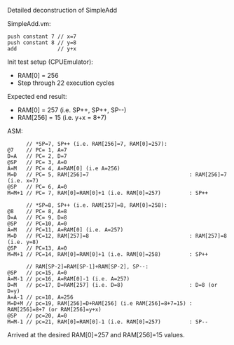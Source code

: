 Detailed deconstruction of SimpleAdd

SimpleAdd.vm:

```
push constant 7 // x=7
push constant 8 // y=8
add             // y+x
```

Init test setup (CPUEmulator):
* RAM[0] = 256
* Step through 22 execution cycles

Expected end result:
* RAM[0] = 257 (i.e. SP++, SP++, SP--)
* RAM[256] = 15 (i.e. y+x = 8+7)

ASM:

```
      // *SP=7, SP++ (i.e. RAM[256]=7, RAM[0]=257):
@7    // PC= 1, A=7
D=A   // PC= 2, D=7
@SP   // PC= 3, A=0
A=M   // PC= 4, A=RAM[0] (i.e A=256)
M=D   // PC= 5, RAM[256]=7                                : RAM[256]=7 (i.e. x=7)
@SP   // PC= 6, A=0
M=M+1 // PC= 7, RAM[0]=RAM[0]+1 (i.e. RAM[0]=257)         : SP++

      // *SP=8, SP++ (i.e. RAM[257]=8, RAM[0]=258):
@8    // PC= 8, A=8
D=A   // PC= 9, D=8
@SP   // PC=10, A=0
A=M   // PC=11, A=RAM[0] (i.e. A=257)
M=D   // PC=12, RAM[257]=8                                : RAM[257]=8 (i.e. y=8)
@SP   // PC=13, A=0
M=M+1 // PC=14, RAM[0]=RAM[0]+1 (i.e. RAM[0]=258)         : SP++

      // RAM[SP-2]=RAM[SP-1]+RAM[SP-2], SP--:
@SP   // pc=15, A=0
A=M-1 // pc=16, A=RAM[0]-1 (i.e. A=257)
D=M   // pc=17, D=RAM[257] (i.e. D=8)                     : D=8 (or D=y)
A=A-1 // pc=18, A=256
M=D+M // pc=19, RAM[256]=D+RAM[256] (i.e RAM[256]=8+7=15) : RAM[256]=8+7 (or RAM[256]=y+x)
@SP   // pc=20, A=0
M=M-1 // pc=21, RAM[0]=RAM[0]-1 (i.e. RAM[0]=257)         : SP--
```

Arrived at the desired RAM[0]=257 and RAM[256]=15 values.
